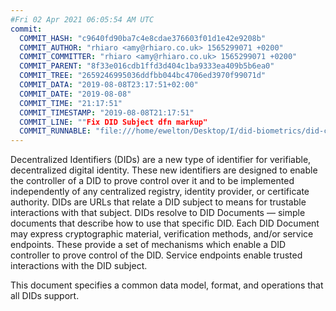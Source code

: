 ```yaml
---
#Fri 02 Apr 2021 06:05:54 AM UTC
commit:
  COMMIT_HASH: "c9640fd90ba7c4e8cdae376603f01d1e42e9208b"
  COMMIT_AUTHOR: "rhiaro <amy@rhiaro.co.uk> 1565299071 +0200"
  COMMIT_COMMITTER: "rhiaro <amy@rhiaro.co.uk> 1565299071 +0200"
  COMMIT_PARENT: "8f33e016cdb1ffd3d404c1ba9333ea409b5b6ea0"
  COMMIT_TREE: "2659246995036ddfbb044bc4706ed3970f99071d"
  COMMIT_DATA: "2019-08-08T23:17:51+02:00"
  COMMIT_DATE: "2019-08-08"
  COMMIT_TIME: "21:17:51"
  COMMIT_TIMESTAMP: "2019-08-08T21:17:51"
  COMMIT_LINE: ""Fix DID Subject dfn markup"
  COMMIT_RUNNABLE: "file:///home/ewelton/Desktop/I/did-biometrics/did-core-dataset/analysis/gitinfo/c9640fd90ba7c4e8cdae376603f01d1e42e9208b/snapshot/index.html"
---
```


<section id="abstract">
<p>
Decentralized Identifiers (DIDs) are a new type of identifier for
verifiable, decentralized digital identity. These new identifiers
are designed to enable the controller of a DID to prove control over
it and to be implemented independently of any centralized registry,
identity provider, or certificate authority. DIDs are URLs that relate
a <a>DID subject</a> to means for trustable interactions with that subject.
DIDs resolve to DID Documents — simple documents that describe how to
use that specific DID. Each DID Document may express cryptographic
material, verification methods, and/or service endpoints. These provide
a set of mechanisms which enable a DID controller to prove control of the
DID. Service endpoints enable trusted interactions with the <a>DID subject</a>.
    </p>
<p>
This document specifies a common data model, format, and operations that
all DIDs support.
    </p>
</section>
